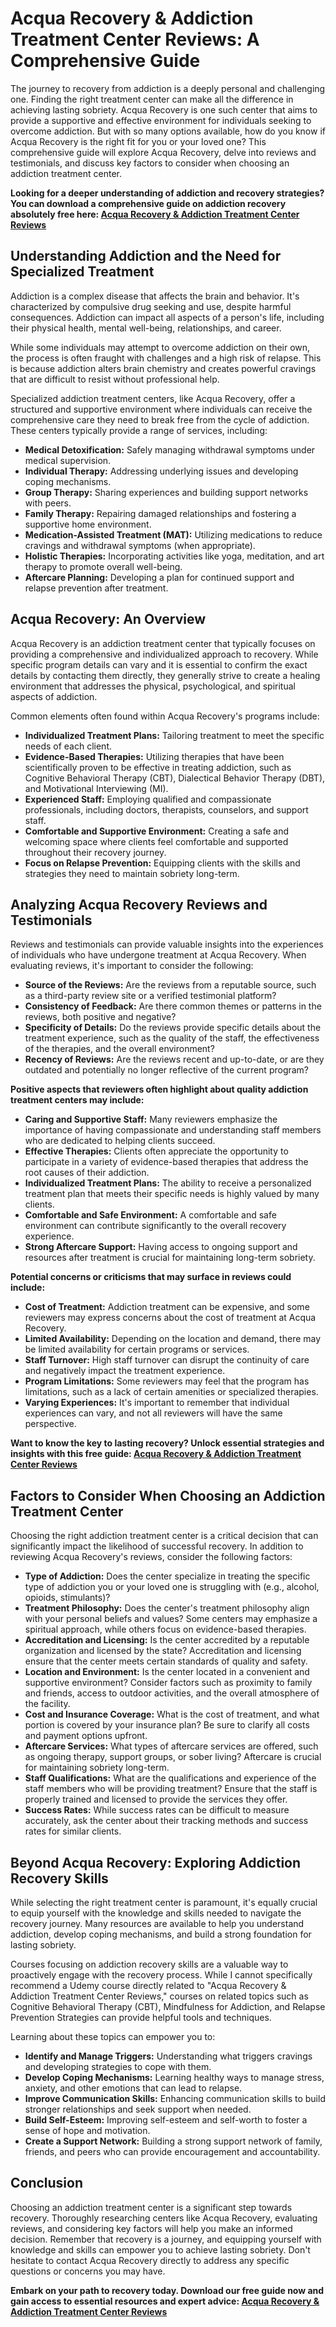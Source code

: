 # Acqua Recovery & Addiction Treatment Center Reviews: A Comprehensive Guide

The journey to recovery from addiction is a deeply personal and challenging one. Finding the right treatment center can make all the difference in achieving lasting sobriety. Acqua Recovery is one such center that aims to provide a supportive and effective environment for individuals seeking to overcome addiction. But with so many options available, how do you know if Acqua Recovery is the right fit for you or your loved one? This comprehensive guide will explore Acqua Recovery, delve into reviews and testimonials, and discuss key factors to consider when choosing an addiction treatment center.

**Looking for a deeper understanding of addiction and recovery strategies? You can download a comprehensive guide on addiction recovery absolutely free here: [Acqua Recovery & Addiction Treatment Center Reviews](https://udemywork.com/acqua-recovery-addiction-treatment-center-reviews)**

## Understanding Addiction and the Need for Specialized Treatment

Addiction is a complex disease that affects the brain and behavior. It's characterized by compulsive drug seeking and use, despite harmful consequences. Addiction can impact all aspects of a person's life, including their physical health, mental well-being, relationships, and career.

While some individuals may attempt to overcome addiction on their own, the process is often fraught with challenges and a high risk of relapse. This is because addiction alters brain chemistry and creates powerful cravings that are difficult to resist without professional help.

Specialized addiction treatment centers, like Acqua Recovery, offer a structured and supportive environment where individuals can receive the comprehensive care they need to break free from the cycle of addiction. These centers typically provide a range of services, including:

*   **Medical Detoxification:** Safely managing withdrawal symptoms under medical supervision.
*   **Individual Therapy:** Addressing underlying issues and developing coping mechanisms.
*   **Group Therapy:** Sharing experiences and building support networks with peers.
*   **Family Therapy:** Repairing damaged relationships and fostering a supportive home environment.
*   **Medication-Assisted Treatment (MAT):** Utilizing medications to reduce cravings and withdrawal symptoms (when appropriate).
*   **Holistic Therapies:** Incorporating activities like yoga, meditation, and art therapy to promote overall well-being.
*   **Aftercare Planning:** Developing a plan for continued support and relapse prevention after treatment.

## Acqua Recovery: An Overview

Acqua Recovery is an addiction treatment center that typically focuses on providing a comprehensive and individualized approach to recovery. While specific program details can vary and it is essential to confirm the exact details by contacting them directly, they generally strive to create a healing environment that addresses the physical, psychological, and spiritual aspects of addiction.

Common elements often found within Acqua Recovery's programs include:

*   **Individualized Treatment Plans:** Tailoring treatment to meet the specific needs of each client.
*   **Evidence-Based Therapies:** Utilizing therapies that have been scientifically proven to be effective in treating addiction, such as Cognitive Behavioral Therapy (CBT), Dialectical Behavior Therapy (DBT), and Motivational Interviewing (MI).
*   **Experienced Staff:** Employing qualified and compassionate professionals, including doctors, therapists, counselors, and support staff.
*   **Comfortable and Supportive Environment:** Creating a safe and welcoming space where clients feel comfortable and supported throughout their recovery journey.
*   **Focus on Relapse Prevention:** Equipping clients with the skills and strategies they need to maintain sobriety long-term.

## Analyzing Acqua Recovery Reviews and Testimonials

Reviews and testimonials can provide valuable insights into the experiences of individuals who have undergone treatment at Acqua Recovery. When evaluating reviews, it's important to consider the following:

*   **Source of the Reviews:** Are the reviews from a reputable source, such as a third-party review site or a verified testimonial platform?
*   **Consistency of Feedback:** Are there common themes or patterns in the reviews, both positive and negative?
*   **Specificity of Details:** Do the reviews provide specific details about the treatment experience, such as the quality of the staff, the effectiveness of the therapies, and the overall environment?
*   **Recency of Reviews:** Are the reviews recent and up-to-date, or are they outdated and potentially no longer reflective of the current program?

**Positive aspects that reviewers often highlight about quality addiction treatment centers may include:**

*   **Caring and Supportive Staff:** Many reviewers emphasize the importance of having compassionate and understanding staff members who are dedicated to helping clients succeed.
*   **Effective Therapies:** Clients often appreciate the opportunity to participate in a variety of evidence-based therapies that address the root causes of their addiction.
*   **Individualized Treatment Plans:** The ability to receive a personalized treatment plan that meets their specific needs is highly valued by many clients.
*   **Comfortable and Safe Environment:** A comfortable and safe environment can contribute significantly to the overall recovery experience.
*   **Strong Aftercare Support:** Having access to ongoing support and resources after treatment is crucial for maintaining long-term sobriety.

**Potential concerns or criticisms that may surface in reviews could include:**

*   **Cost of Treatment:** Addiction treatment can be expensive, and some reviewers may express concerns about the cost of treatment at Acqua Recovery.
*   **Limited Availability:** Depending on the location and demand, there may be limited availability for certain programs or services.
*   **Staff Turnover:** High staff turnover can disrupt the continuity of care and negatively impact the treatment experience.
*   **Program Limitations:** Some reviewers may feel that the program has limitations, such as a lack of certain amenities or specialized therapies.
*   **Varying Experiences:** It's important to remember that individual experiences can vary, and not all reviewers will have the same perspective.

**Want to know the key to lasting recovery? Unlock essential strategies and insights with this free guide: [Acqua Recovery & Addiction Treatment Center Reviews](https://udemywork.com/acqua-recovery-addiction-treatment-center-reviews)**

## Factors to Consider When Choosing an Addiction Treatment Center

Choosing the right addiction treatment center is a critical decision that can significantly impact the likelihood of successful recovery. In addition to reviewing Acqua Recovery's reviews, consider the following factors:

*   **Type of Addiction:** Does the center specialize in treating the specific type of addiction you or your loved one is struggling with (e.g., alcohol, opioids, stimulants)?
*   **Treatment Philosophy:** Does the center's treatment philosophy align with your personal beliefs and values? Some centers may emphasize a spiritual approach, while others focus on evidence-based therapies.
*   **Accreditation and Licensing:** Is the center accredited by a reputable organization and licensed by the state? Accreditation and licensing ensure that the center meets certain standards of quality and safety.
*   **Location and Environment:** Is the center located in a convenient and supportive environment? Consider factors such as proximity to family and friends, access to outdoor activities, and the overall atmosphere of the facility.
*   **Cost and Insurance Coverage:** What is the cost of treatment, and what portion is covered by your insurance plan? Be sure to clarify all costs and payment options upfront.
*   **Aftercare Services:** What types of aftercare services are offered, such as ongoing therapy, support groups, or sober living? Aftercare is crucial for maintaining sobriety long-term.
*   **Staff Qualifications:** What are the qualifications and experience of the staff members who will be providing treatment? Ensure that the staff is properly trained and licensed to provide the services they offer.
*   **Success Rates:** While success rates can be difficult to measure accurately, ask the center about their tracking methods and success rates for similar clients.

## Beyond Acqua Recovery: Exploring Addiction Recovery Skills

While selecting the right treatment center is paramount, it's equally crucial to equip yourself with the knowledge and skills needed to navigate the recovery journey. Many resources are available to help you understand addiction, develop coping mechanisms, and build a strong foundation for lasting sobriety.

Courses focusing on addiction recovery skills are a valuable way to proactively engage with the recovery process. While I cannot specifically recommend a Udemy course directly related to "Acqua Recovery & Addiction Treatment Center Reviews," courses on related topics such as Cognitive Behavioral Therapy (CBT), Mindfulness for Addiction, and Relapse Prevention Strategies can provide helpful tools and techniques.

Learning about these topics can empower you to:

*   **Identify and Manage Triggers:** Understanding what triggers cravings and developing strategies to cope with them.
*   **Develop Coping Mechanisms:** Learning healthy ways to manage stress, anxiety, and other emotions that can lead to relapse.
*   **Improve Communication Skills:** Enhancing communication skills to build stronger relationships and seek support when needed.
*   **Build Self-Esteem:** Improving self-esteem and self-worth to foster a sense of hope and motivation.
*   **Create a Support Network:** Building a strong support network of family, friends, and peers who can provide encouragement and accountability.

## Conclusion

Choosing an addiction treatment center is a significant step towards recovery. Thoroughly researching centers like Acqua Recovery, evaluating reviews, and considering key factors will help you make an informed decision. Remember that recovery is a journey, and equipping yourself with knowledge and skills can empower you to achieve lasting sobriety. Don't hesitate to contact Acqua Recovery directly to address any specific questions or concerns you may have.

**Embark on your path to recovery today. Download our free guide now and gain access to essential resources and expert advice: [Acqua Recovery & Addiction Treatment Center Reviews](https://udemywork.com/acqua-recovery-addiction-treatment-center-reviews)**
